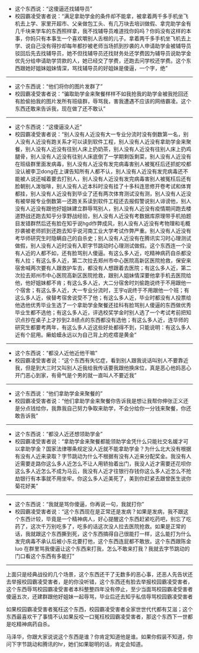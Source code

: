 * 这个东西说：“这傻逼还找辅导员”
* 校园霸凌受害者说：“满足拿助学金的条件却不能拿，被拿着两千多手机坐飞机去上学、家里开超市、父亲做包工头、有几万块去培训做假、拿完助学金有几千块来学车的东西照样拿，我不找辅导员难道找你妈吗？你妈没有这样的本事，你妈只有本事生一个喜欢嚼别人舌根的儿子。拿着两千多手机坐飞机去上学、说自己没有得抄却每年都抄被老师当场抓到抄袭的人申请助学金被辅导员驳回后先去找辅导员，她不但找辅导员还找财务处还学费因为辅导员说助学金优先分给申请助学贷款的人，她已经交了学费，还跑去问学校还学费。这个东西跟她好姐妹姐妹情深，骂找辅导员的好姐妹是傻逼，一个字，绝”

---

* 这个东西说：“他们将你的图片发群了”
* 校园霸凌受害者说：“骗取助学金来聚餐样样不如我抢我的助学金被我抢回还有脸偷拍我的图片发所有班级群，辱骂我，害我遭遇不应该的网络霸凌。这个东西还敢来告诉我，现在做了还不敢认”

---

* 这个东西说：“这傻逼没人近”
* 校园霸凌受害者说：“别人没有人近没有大一专业分流时没有倒数第一名，别人没有人近没有跑关系才可以读到软件工程，别人没有人近没有拿助学金来聚餐，别人没有人近没有往别人床上扔奶茶，别人没有人近没有往别人床上扔鸡腿骨，别人没有人近没有往别人床底倒了一学期剩饭剩菜，别人没有人近没有在班级群里面发病毒，别人没有人近没有发完病毒害别人被冤枉后还抓蛇咬都没认被李卫dong在上课告知所有人都不认，别人没有人近没有发完病毒还不能被人说还喊着要去打别人，别人没有人近没有发完病毒害别人被冤枉后还有脸朝别人泼咖啡，别人没有人近本科时没有挂了十多科连思修开卷考试和体育都挂，别人没有人近没有到毕业了还有两次体育测试没有测，别人没有人近没有被举报专业倒数第一还跑关系读到软件工程还去报假警说别人诽谤他，别人没有人近没有跟他好姐妹建立群辱骂别人，别人没有人近没有疫情期间跑去楼道野战还跑去知乎分享野战经验，别人没有人近没有考数据库原理带手机拍题目发错群然后还有脸在知乎说hgd作弊成风，别人没有人近没有考物理和毛概抄袭被老师抓到还跑去知乎说河南工业大学考试作弊严重。别人没有人近没有考华师研究生时隐瞒自己的自杀史；别人没有人近没有在腾讯实习时心理测试做假，别人没有人近时没有入职字节跳动时心理测试做假。这个东西连一个没有人近的人都不如，还有脸骂别人傻逼。有这么多人近，吃精神病药自杀都没有人拉；有这么多人近，第二次拉去郑州市中心医院高新区医院抢救，保安来宿舍喊两次要有人跟救护车去，都没有人想跟着去医院；有这么多人近，第二次拉去郑州市中心医院高新区医院抢救，跟别人姐妹情深要他拿手机去医院给他，他好姐妹都不肯；有这么多人近，大二分宿舍时刘偷跑说终于不用跟他一个宿舍；有这么多人近，大一专业分流时，王宇q说终于不用跟他一个班；有这么多人近，侯替考宿舍说受不了他；有这么多人近，毕业时都没有人投票给他选他优秀毕业生选了一个拿助学金聚餐还挂科有脸骂别人傻逼的东西做优秀毕业生都不选他；有这么多人近，评选校奖学金时别人选了一个考试考前把知识点抄在桌子上才抄到2.8绩点的东西都没有选他；有这么多人近，连华师的研究生都要考两年，有这么多人近这些好处都得不到，只能说明：有这么多人近有个屁用。癞蛤蟆永远以为自己背上的疙瘩是黄金”

---

* 这个东西说：“都没人近他近他干嘛”
* 校园霸凌受害者说：“这个东西有失忆症，看到别人跟我说话叫别人不要靠近我，但是到大三时又叫别人近我给我传话要我跟他换床位，真是恶心他妈恶心开门恶心到家，有骨气是个男的就一直叫人不要近我”
  
---

* 这个东西说：“他们拿助学金来聚餐的”
* 校园霸凌受害者说：“他们拿助学金来聚餐你告诉我是想让我帮你伸张正义还是分点钱给你，我靠我自己努力争取来助学，不会分给你一分钱来聚餐，你还敢告诉我”

---

* 这个东西说：“都没人近还想领助学金”
* 校园霸凌受害者说：“拿助学金来聚餐都能领助学金凭什么只能社交名媛才可以拿助学金？国家法律哪条规定没人近就不能拿助学金？为什么北大没有根据有没有人近来录取？字节跳动为什么不根据有没有人近来分配奖金。我没有人近需要走路你这么多人近怎么不让人用轿抬着出门，我没人近才需要还花呗你这么多人近怎么不成为马云，我没有人近才往银行存钱你这么多人近怎么不抢劫银行有本事就不用坐牢。你这么多人近美死了，美到你赶紧去跟曾医生说你菊花好美”

---

* 这个东西说：“我就是骂你傻逼，你再说一句，我就打你”
* 校园霸凌受害者说：“这个东西现在是正常还是发病？如果是发病，我不跟这个东西计较，毕竟是一个精神病人，好心提醒这个东西赶紧吃药吧，别忘了吃药了，这次千万别吃多了，吃多的话这次没人拉去医院抢救。如果是正常的话，我就跟这个东西撕到死，这个东西搞得自己很能打一样，这么能打为什么发完病毒不承认后被小东北要打他，这个东西连屁都不敢放。这个东西跟陈金luo 在群里骂我傻逼让这个东西来打我，怎么不敢来打我？我就去字节跳动的门口看这个东西有多能打”

---

上面只是经典战役的几个场景，这个东西还干了无数多的恶心事，还恶人先告状还去举报校园霸凌受害者，是的你没听错，这个东西还有脸去举报校园霸凌受害者，这个东西辱骂校园霸凌受害者本科整整四年没有停止，至少当面骂校园霸凌受害者傻逼五次，还建群跟他好姐妹一起辱骂，毕业后还去知乎私信辱骂校园霸凌受害者

如果校园霸凌受害者冤枉这个东西，校园霸凌受害者全家世世代代都有艾滋；这个东西最喜欢干了事情不认如果反咬一口冤枉校园霸凌受害者，那这个东西下一世都是吃精神病药自杀。

马泽华，你跟大家说说这个东西是谁？你肯定知道他是谁。如果你假装不知道，你问下字节跳动和腾讯的hr，她们如果聪明的话，肯定会知道。
